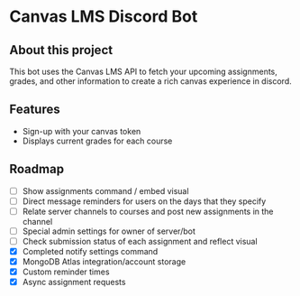 # Canvas LMS Discord Bot

## About this project
This bot uses the Canvas LMS API to fetch your upcoming assignments, grades, and other information to create a rich canvas experience in discord.

## Features
- Sign-up with your canvas token
- Displays current grades for each course

## Roadmap

- [ ] Show assignments command / embed visual
- [ ] Direct message reminders for users on the days that they specify
- [ ] Relate server channels to courses and post new assignments in the channel
- [ ] Special admin settings for owner of server/bot
- [ ] Check submission status of each assignment and reflect visual
- [x] Completed notify settings command
- [x] MongoDB Atlas integration/account storage
- [x] Custom reminder times
- [x] Async assignment requests